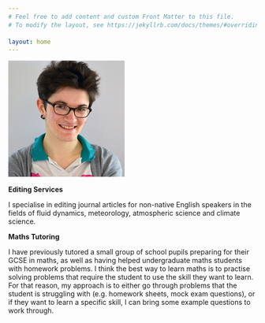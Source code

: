 ```yaml
---
# Feel free to add content and custom Front Matter to this file.
# To modify the layout, see https://jekyllrb.com/docs/themes/#overriding-theme-defaults

layout: home
---
```


![](./images/fodor_katherine_extrasmall.jpg)

**Editing Services**

I specialise in editing journal articles for non-native English speakers in the fields of fluid dynamics, meteorology, atmospheric science and climate science. 

**Maths Tutoring**

I have previously tutored a small group of school pupils preparing for their GCSE in maths, as well as having helped undergraduate maths students with homework problems. I think the best way to learn maths is to practise solving problems that require the student to use the skill they want to learn. For that reason, my approach is to either go through problems that the student is struggling with (e.g. homework sheets, mock exam questions), or if they want to learn a specific skill, I can bring some example questions to work through. 
